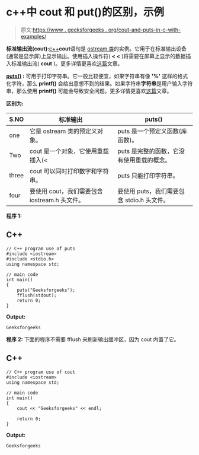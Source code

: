 # c++中 cout 和 put()的区别，示例

> 原文:[https://www . geeksforgeeks . org/cout-and-puts-in-c-with-examples/](https://www.geeksforgeeks.org/difference-between-cout-and-puts-in-c-with-examples/)

**标准输出流(cout):**[c++](https://www.geeksforgeeks.org/c-plus-plus/)**cout**语句是 [ostream 类](https://www.geeksforgeeks.org/c-stream-classes-structure/)的实例。它用于在标准输出设备(通常是显示屏)上显示输出。使用插入操作符( **< <** )将需要在屏幕上显示的数据插入标准输出流( **cout** )。更多详情更喜欢[这篇](https://www.geeksforgeeks.org/basic-input-output-c/)文章。

**[puts()](https://www.geeksforgeeks.org/puts-vs-printf-for-printing-a-string/) :** 可用于打印字符串。它一般比较便宜，如果字符串有像 **'%'** 这样的格式化字符，那么 **printf()** 会给出意想不到的结果。如果字符串**字符串**是用户输入字符串，那么使用 **printf()** 可能会导致安全问题。更多详情更喜欢[这篇](https://www.geeksforgeeks.org/puts-vs-printf-for-printing-a-string/)文章。

**区别为:**

| S.NO | 标准输出 | puts() |
| --- | --- | --- |
| one | 它是 ostream 类的预定义对象。 | puts 是一个预定义函数(库函数)。 |
| Two | cout 是一个对象，它使用重载插入(< | puts 是完整的函数，它没有使用重载的概念。 |
| three | cout 可以同时打印数字和字符串。 | puts 只能打印字符串。 |
| four | 要使用 cout，我们需要包含 iostream.h 头文件。 | 要使用 puts，我们需要包含 stdio.h 头文件。 |

**程序 1:**

## C++

```
// C++ program use of puts
#include <iostream>
#include <stdio.h>
using namespace std;

// main code
int main()
{
    puts("Geeksforgeeks");
    fflush(stdout);
    return 0;
}
```

**Output:**

```
Geeksforgeeks

```

**程序 2:** 下面的程序不需要 fflush 来刷新输出缓冲区，因为 cout 内置了它。

## C++

```
// C++ program use of cout
#include <iostream>
using namespace std;

// main code
int main()
{
    cout << "Geeksforgeeks" << endl;

    return 0;
}
```

**Output:**

```
Geeksforgeeks

```